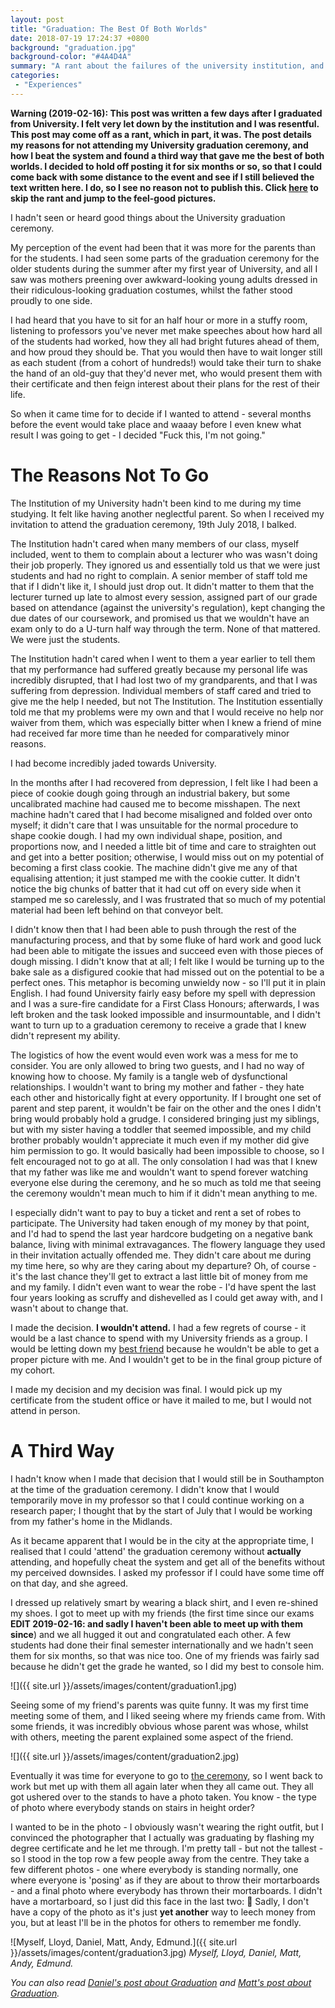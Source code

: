 ```yaml
---
layout: post
title: "Graduation: The Best Of Both Worlds"
date: 2018-07-19 17:24:37 +0800
background: "graduation.jpg"
background-color: "#4A4D4A"
summary: "A rant about the failures of the university institution, and a celebration of avoiding the worst parts of the graduation ceremony."
categories:
 - "Experiences"
---
```


**Warning (2019-02-16): This post was written a few days after I graduated from University. I felt very let down by the institution and I was resentful. This post may come off as a rant, which in part, it was. The post details my reasons for not attending my University graduation ceremony, and how I beat the system and found a third way that gave me the best of both worlds. I decided to hold off posting it for six months or so, so that I could come back with some distance to the event and see if I still believed the text written here. I do, so I see no reason not to publish this. Click [here](#a-third-way) to skip the rant and jump to the feel-good pictures.** 

I hadn't seen or heard good things about the University graduation ceremony.

My perception of the event had been that it was more for the parents than for the students. I had seen some parts of the graduation ceremony for the older students during the summer after my first year of University, and all I saw was mothers preening over awkward-looking young adults dressed in their ridiculous-looking graduation costumes, whilst the father stood proudly to one side.

I had heard that you have to sit for an half hour or more in a stuffy room, listening to professors you've never met make speeches about how hard all of the students had worked, how they all had bright futures ahead of them, and how proud they should be. That you would then have to wait longer still as each student (from a cohort of hundreds!) would take their turn to shake the hand of an old-guy that they'd never met, who would present them with their certificate and then feign interest about their plans for the rest of their life.

So when it came time for to decide if I wanted to attend - several months before the event would take place and waaay before I even knew what result I was going to get - I decided "Fuck this, I'm not going."

# The Reasons Not To Go

The Institution of my University hadn't been kind to me during my time studying. It felt like having another neglectful parent. So when I received my invitation to attend the graduation ceremony, 19th July 2018, I balked. 

The Institution hadn't cared when many members of our class, myself included, went to them to complain about a lecturer who was wasn't doing their job properly. They ignored us and essentially told us that we were just students and had no right to complain. A senior member of staff told me that if I didn't like it, I should just drop out. It didn't matter to them that the lecturer turned up late to almost every session, assigned part of our grade based on attendance (against the university's regulation), kept changing the due dates of our coursework, and promised us that we wouldn't have an exam only to do a U-turn half way through the term. None of that mattered. We were just the students.

The Institution hadn't cared when I went to them a year earlier to tell them that my performance had suffered greatly because my personal life was incredibly disrupted, that I had lost two of my grandparents, and that I was suffering from depression. Individual members of staff cared and tried to give me the help I needed, but not The Institution. The Institution essentially told me that my problems were my own and that I would receive no help nor waiver from them, which was especially bitter when I knew a friend of mine had received far more time than he needed for comparatively minor reasons.

I had become incredibly jaded towards University.

In the months after I had recovered from depression, I felt like I had been a piece of cookie dough going through an industrial bakery, but some uncalibrated machine had caused me to become misshapen. The next machine hadn't cared that I had become misaligned and folded over onto myself; it didn't care that I was unsuitable for the normal procedure to shape cookie dough. I had my own individual shape, position, and proportions now, and I needed a little bit of time and care to straighten out and get into a better position; otherwise, I would miss out on my potential of becoming a first class cookie. The machine didn't give me any of that equalising attention; it just stamped me with the cookie cutter. It didn't notice the big chunks of batter that it had cut off on every side when it stamped me so carelessly, and I was frustrated that so much of my potential material had been left behind on that conveyor belt.   

I didn't know then that I had been able to push through the rest of the manufacturing process, and that by some fluke of hard work and good luck had been able to mitigate the issues and succeed even with those pieces of dough missing. I didn't know that at all; I felt like I would be turning up to the bake sale as a disfigured cookie that had missed out on the potential to be a perfect ones. This metaphor is becoming unwieldy now - so I'll put it in plain English. I had found University fairly easy before my spell with depression and I was a sure-fire candidate for a First Class Honours; afterwards, I was left broken and the task looked impossible and insurmountable, and I didn't want to turn up to a graduation ceremony to receive a grade that I knew didn't represent my ability.

The logistics of how the event would even work was a mess for me to consider. You are only allowed to bring two guests, and I had no way of knowing how to choose. My family is a tangle web of dysfunctional relationships. I wouldn't want to bring my mother and father - they hate each other and historically fight at every opportunity. If I brought one set of parent and step parent, it wouldn't be fair on the other and the ones I didn't bring would probably hold a grudge. I considered bringing just my siblings, but with my sister having a toddler that seemed impossible, and my child brother probably wouldn't appreciate it much even if my mother did give him permission to go. It would basically had been impossible to choose, so I felt encouraged not to go at all. The only consolation I had was that I knew that my father was like me and wouldn't want to spend forever watching everyone else during the ceremony, and he so much as told me that seeing the ceremony wouldn't mean much to him if it didn't mean anything to me.  

I especially didn't want to pay to buy a ticket and rent a set of robes to participate. The University had taken enough of my money by that point, and I'd had to spend the last year hardcore budgeting on a negative bank balance, living with minimal extravagances. The flowery language they used in their invitation actually offended me. They didn't care about me during my time here, so why are they caring about my departure? Oh, of course - it's the last chance they'll get to extract a last little bit of money from me and my family. I didn't even want to wear the robe - I'd have spent the last four years looking as scruffy and dishevelled as I could get away with, and I wasn't about to change that. 

I made the decision. __I wouldn't attend.__ I had a few regrets of course - it would be a last chance to spend with my University friends as a group. I would be letting down my [best friend](https://daniellockyer.com) because he wouldn't be able to get a proper picture with me. And I wouldn't get to be in the final group picture of my cohort.

I made my decision and my decision was final. I would pick up my certificate from the student office or have it mailed to me, but I would not attend in person.

# A Third Way

I hadn't know when I made that decision that I would still be in Southampton at the time of the graduation ceremony. I didn't know that I would temporarily move in my professor so that I could continue working on a research paper; I thought that by the start of July that I would be working from my father's home in the Midlands.

As it became apparent that I would be in the city at the appropriate time, I realised that I could 'attend' the graduation ceremony without **actually** attending, and hopefully cheat the system and get all of the benefits without my perceived downsides. I asked my professor if I could have some time off on that day, and she agreed.

I dressed up relatively smart by wearing a black shirt, and I even re-shined my shoes. I got to meet up with my friends (the first time since our exams **EDIT 2019-02-16: and sadly I haven't been able to meet up with them since**) and we all hugged it out and congratulated each other. A few students had done their final semester internationally and we hadn't seen them for six months, so that was nice too. One of my friends was fairly sad because he didn't get the grade he wanted, so I did my best to console him. 

![]({{ site.url }}/assets/images/content/graduation1.jpg)

Seeing some of my friend's parents was quite funny. It was my first time meeting some of them, and I liked seeing where my friends came from. With some friends, it was incredibly obvious whose parent was whose, whilst with others, meeting the parent explained some aspect of the friend. 

![]({{ site.url }}/assets/images/content/graduation2.jpg)

Eventually it was time for everyone to go to [the ceremony](https://www.youtube.com/watch?v=h_8iuTk5LWI), so I went back to work but met up with them all again later when they all came out. They all got ushered over to the stands to have a photo taken. You know - the type of photo where everybody stands on stairs in height order?

I wanted to be in the photo - I obviously wasn't wearing the right outfit, but I convinced the photographer that I actually was graduating by flashing my degree certificate and he let me through. I'm pretty tall - but not the tallest - so I stood in the top row a few people away from the centre. They take a few different photos - one where everybody is standing normally, one where everyone is 'posing' as if they are about to throw their mortarboards - and a final photo where everybody has thrown their mortarboards. I didn't have a mortarboard, so I just did this face in the last two: :thinking: Sadly, I don't have a copy of the photo as it's just __yet another__ way to leech money from you, but at least I'll be in the photos for others to remember me fondly.

![Myself, Lloyd, Daniel, Matt, Andy, Edmund.]({{ site.url }}/assets/images/content/graduation3.jpg)
*Myself, Lloyd, Daniel, Matt, Andy, Edmund.*

*You can also read [Daniel's post about Graduation](https://daniellockyer.com/graduation/) and [Matt's post about Graduation](https://consto.uk/2018/07/19/my-graduation).*



 
